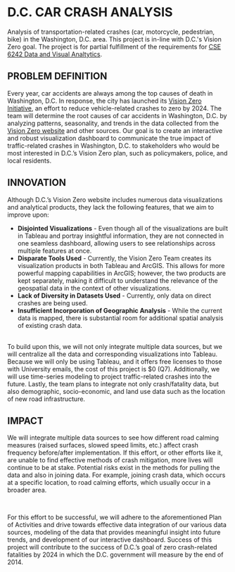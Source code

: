 # D.C. CAR CRASH ANALYSIS
Analysis of transportation-related crashes (car, motorcycle, pedestrian, bike) in the Washington, D.C. area.
This project is in-line with D.C.'s Vision Zero goal. The project is for partial fulfillment of the requirements for [CSE 6242 Data and Visual Analtytics](https://omscs.gatech.edu/cse-6242-data-visual-analytics).
<br>
## PROBLEM DEFINITION
Every year, car accidents are always among the top causes of death in Washington, D.C. In response, the city has launched its [Vision Zero Initiative](https://ddot.dc.gov/page/vision-zero-initiative), an effort to reduce vehicle-related crashes to zero by 2024. The team will determine the root causes of car accidents in Washington, D.C. by analyzing patterns, seasonality, and trends in the data collected from the [Vision Zero website](https://www.dcvisionzero.com/maps-data) and other sources. Our goal is to create an interactive and robust visualization dashboard to communicate the true impact of traffic-related crashes in Washington, D.C. to stakeholders who would be most interested in D.C.’s Vision Zero plan, such as policymakers, police, and local residents.
<br>
## INNOVATION
Although D.C.’s Vision Zero website includes numerous data visualizations and analytical products, they
lack the following features, that we aim to improve upon:
- **Disjointed Visualizations** - Even though all of the visualizations are built in Tableau and portray
insightful information, they are not connected in one seamless dashboard, allowing users to see
relationships across multiple features at once.
- **Disparate Tools Used** - Currently, the Vision Zero Team creates its visualization products in both
Tableau and ArcGIS. This allows for more powerful mapping capabilities in ArcGIS; however, the
two products are kept separately, making it difficult to understand the relevance of the
geospatial data in the context of other visualizations.
- **Lack of Diversity in Datasets Used** -  Currently, only data on direct crashes are being used.
- **Insufficient Incorporation of Geographic Analysis** - While the current data is mapped, there is
substantial room for additional spatial analysis of existing crash data.
<br>
To build upon this, we will not only integrate multiple data sources, but we will centralize all the data and corresponding visualizations into Tableau. Because we will only be using Tableau, and it offers free licenses to those with University emails, the cost of this project is $0 (Q7). Additionally, we will use time-series modeling to project traffic-related crashes into the future. Lastly, the team plans to integrate not only crash/fatality data, but also demographic, socio-economic, and land use data such as the location of new road infrastructure.
<br>

## IMPACT
We will integrate multiple data sources to see how different road calming measures (raised surfaces, slowed speed limits, etc.) affect crash frequency before/after implementation. If this effort, or other efforts like it, are unable to find effective methods of crash mitigation, more lives will continue to be at stake. Potential risks exist in the methods for pulling the data and also in joining data. For example, joining crash data, which occurs at a specific location, to road calming efforts, which usually occur in a broader area. 

<br>

For this effort to be successful, we will adhere to the aforementioned Plan of Activities and drive towards effective data integration of our various data sources, modeling of the data that provides meaningful insight into future trends, and development of our interactive dashboard. Success of this project will contribute to the success of D.C.’s goal of zero crash-related fatalities by 2024 in which the D.C. government will measure by the end of 2014.
